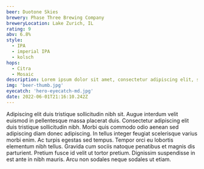 ```yaml
---
beer: Duotone Skies
brewery: Phase Three Brewing Company
breweryLocation: Lake Zurich, IL
rating: 9
abv: 6.8%
style:
  - IPA
  - imperial IPA
  - kolsch
hops:
  - Citra
  - Mosaic
description: Lorem ipsum dolor sit amet, consectetur adipiscing elit, sed do eiusmod tempor incididunt ut labore et dolore magna aliqua. Ut enim ad minim veniam, quis nostrud exercitation ullamco laboris nisi ut aliquip ex eacommodo consequat.
img: 'beer-thumb.jpg'
eyecatch: 'hero-eyecatch-md.jpg'
date: 2022-06-01T21:16:10.242Z
---
```

Adipiscing elit duis tristique sollicitudin nibh sit. Augue interdum velit euismod in pellentesque massa placerat duis. Consectetur adipiscing elit duis tristique sollicitudin nibh. Morbi quis commodo odio aenean sed adipiscing diam donec adipiscing. In tellus integer feugiat scelerisque varius morbi enim. Ac turpis egestas sed tempus. Tempor orci eu lobortis elementum nibh tellus. Gravida cum sociis natoque penatibus et magnis dis parturient. Pretium fusce id velit ut tortor pretium. Dignissim suspendisse in est ante in nibh mauris. Arcu non sodales neque sodales ut etiam.